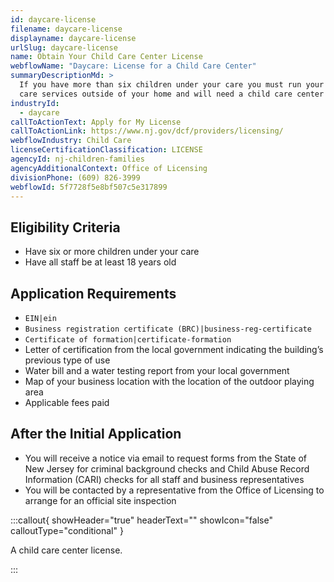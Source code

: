 ```yaml
---
id: daycare-license
filename: daycare-license
displayname: daycare-license
urlSlug: daycare-license
name: Obtain Your Child Care Center License
webflowName: "Daycare: License for a Child Care Center"
summaryDescriptionMd: >
  If you have more than six children under your care you must run your child
  care services outside of your home and will need a child care center license.
industryId:
  - daycare
callToActionText: Apply for My License
callToActionLink: https://www.nj.gov/dcf/providers/licensing/
webflowIndustry: Child Care
licenseCertificationClassification: LICENSE
agencyId: nj-children-families
agencyAdditionalContext: Office of Licensing
divisionPhone: (609) 826-3999
webflowId: 5f7728f5e8bf507c5e317899
---
```

## Eligibility Criteria

* Have six or more children under your care
* Have all staff be at least 18 years old

## Application Requirements

*  `EIN|ein` 
*  `Business registration certificate (BRC)|business-reg-certificate` 
*  `Certificate of formation|certificate-formation` 
* Letter of certification from the local government indicating the building’s previous type of use
* Water bill and a water testing report from your local government
* Map of your business location with the location of the outdoor playing area
* Applicable fees paid

## After the Initial Application

* You will receive a notice via email to request forms from the State of New Jersey for criminal background checks and Child Abuse Record Information (CARI) checks for all staff and business representatives
* You will be contacted by a representative from the Office of Licensing to arrange for an official site inspection

:::callout{ showHeader="true" headerText="" showIcon="false" calloutType="conditional" }

A child care center license.

:::